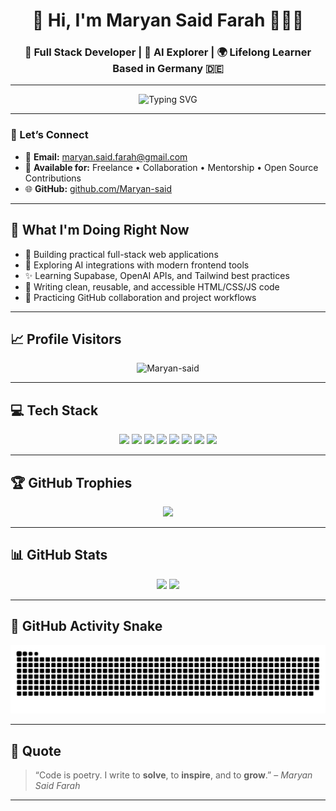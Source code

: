 <h1 align="center">💫 Hi, I'm Maryan Said Farah 👩🏽‍💻</h1>
<h3 align="center">🚀 Full Stack Developer | 🤖 AI Explorer | 🌍 Lifelong Learner Based in Germany 🇩🇪</h3>

---

<p align="center">
  <img src="https://readme-typing-svg.demolab.com?font=Fira+Code&weight=500&duration=3000&pause=1000&color=F97316&center=true&width=435&lines=Building+beautiful+web+experiences;Collaborating+on+real+projects;Learning+AI+and+Web+3.0+tools;Open+to+mentorship+and+collaboration" alt="Typing SVG" />
</p>

---

### 💌 Let’s Connect

- 📧 **Email:** [maryan.said.farah@gmail.com](mailto:maryan.said.farah@gmail.com)  
- 🤝 **Available for:** Freelance • Collaboration • Mentorship • Open Source Contributions  
- 🌐 **GitHub:** [github.com/Maryan-said](https://github.com/Maryan-said)

---

## 🚀 What I'm Doing Right Now

- 🔭 Building practical full-stack web applications  
- 🤖 Exploring AI integrations with modern frontend tools  
- ✨ Learning Supabase, OpenAI APIs, and Tailwind best practices  
- 🧠 Writing clean, reusable, and accessible HTML/CSS/JS code  
- 🌱 Practicing GitHub collaboration and project workflows  

---

## 📈 Profile Visitors

<p align="center">
  <img src="https://komarev.com/ghpvc/?username=Maryan-said&label=Profile%20views&color=0e75b6&style=flat" alt="Maryan-said" />
</p>

---

## 💻 Tech Stack

<p align="center">
  <img src="https://img.shields.io/badge/HTML5-E34F26?style=for-the-badge&logo=html5&logoColor=white" />
  <img src="https://img.shields.io/badge/CSS3-1572B6?style=for-the-badge&logo=css3&logoColor=white" />
  <img src="https://img.shields.io/badge/JavaScript-F7DF1E?style=for-the-badge&logo=javascript&logoColor=black" />
  <img src="https://img.shields.io/badge/Bootstrap-7952B3?style=for-the-badge&logo=bootstrap&logoColor=white" />
  <img src="https://img.shields.io/badge/TailwindCSS-38B2AC?style=for-the-badge&logo=tailwind-css&logoColor=white" />
  <img src="https://img.shields.io/badge/React-20232A?style=for-the-badge&logo=react&logoColor=61DAFB" />
  <img src="https://img.shields.io/badge/MySQL-4479A1?style=for-the-badge&logo=mysql&logoColor=white" />
  <img src="https://img.shields.io/badge/Markdown-000000?style=for-the-badge&logo=markdown&logoColor=white" />
</p>

---

## 🏆 GitHub Trophies

<p align="center">
  <img src="https://github-profile-trophy.vercel.app/?username=Maryan-said&theme=radical&no-frame=false&no-bg=true&margin-w=12" />
</p>

---



## 📊 GitHub Stats

<p align="center">
  <img src="https://github-readme-stats.vercel.app/api?username=Maryan-said&theme=tokyonight&hide_border=false&include_all_commits=true&count_private=true" />
  <img src="https://github-readme-stats.vercel.app/api/top-langs/?username=Maryan-said&theme=tokyonight&hide_border=false&layout=compact" />
</p>

---





## 🐍 GitHub Activity Snake

<p align="center">
  <img src="https://github.com/Platane/snk/raw/output/github-contribution-grid-snake.svg" alt="GitHub Snake animation" />
</p>

---



## 📜 Quote

> “Code is poetry. I write to **solve**, to **inspire**, and to **grow**.” – *Maryan Said Farah*

---

<!-- Built with ❤️ by Maryan Said Farah -->
